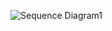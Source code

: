 
![Sequence Diagram1](https://user-images.githubusercontent.com/49131712/66788390-139b0900-eef0-11e9-9de0-5a7c676c1139.jpg)
